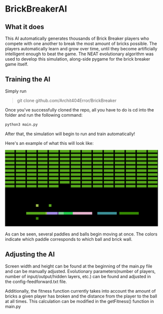 # BrickBreakerAI
## What it does
This AI automatically generates thousands of Brick Breaker players who compete with one another to break the most amount of bricks possible. The players automatically learn and grow over time, until they become artificially intelligent enough to beat the game. The NEAT evolutionary algorithm was used to develop this simulation, along-side pygame for the brick breaker game itself.

## Training the AI
Simply run 
> git clone github.com/Archit404Error/BrickBreaker

Once you've successfully cloned the repo, all you have to do is cd into the folder and run the following command:
```python
python3 main.py
```

After that, the simulation will begin to run and train automatically!

Here's an example of what this will look like:

<img src = simulationExample.png>

As can be seen, several paddles and balls begin moving at once. The colors indicate which paddle corresponds to which ball and brick wall.

## Adjusting the AI
Screen width and height can be found at the beginning of the main.py file and can be manually adjusted. Evolutionary parameters(number of players, number of input/output/hidden layers, etc.) can be found and adjusted in the config-feedforward.txt file.

Additionally, the fitness function currently takes into account the amount of bricks a given player has broken and the distance from the player to the ball at all times. This calculation can be modified in the getFitness() function in main.py
